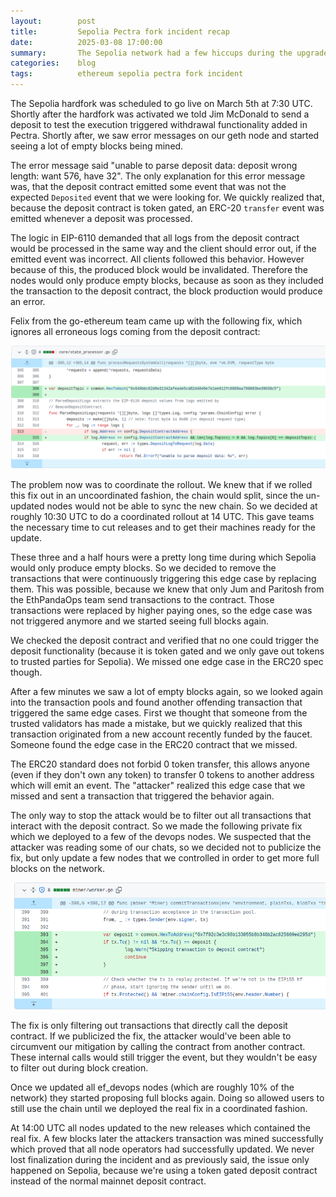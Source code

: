 ```yaml
---
layout:        post
title:         Sepolia Pectra fork incident recap
date:          2025-03-08 17:00:00
summary:       The Sepolia network had a few hiccups during the upgrade to Pectra. This post tells the story of how we managed to coordinate an upgrade and how we defended against an unknown adversary.
categories:    blog
tags:          ethereum sepolia pectra fork incident
---
```


The Sepolia hardfork was scheduled to go live on March 5th at 7:30 UTC.
Shortly after the hardfork was activated we told Jim McDonald to send a deposit to test the execution triggered withdrawal functionality added in Pectra. Shortly after, we saw error messages on our geth node and started seeing a lot of empty blocks being mined.

The error message said "unable to parse deposit data: deposit wrong length: want 576, have 32". The only explanation for this error message was, that the deposit contract emitted some event that was not the expected `Deposited` event that we were looking for.
We quickly realized that, because the deposit contract is token gated, an ERC-20 `transfer` event was emitted whenever a deposit was processed.

The logic in EIP-6110 demanded that all logs from the deposit contract would be processed in the same way and the client should error out, if the emitted event was incorrect. All clients followed this behavior. However because of this, the produced block would be invalidated. Therefore the nodes would only produce empty blocks, because as soon as they included the transaction to the deposit contract, the block production would produce an error.

Felix from the go-ethereum team came up with the following fix, which ignores all erroneous logs coming from the deposit contract:

![Proper Fix](https://raw.githubusercontent.com/MariusVanDerWijden/mariusvanderwijden.github.io/master/_posts/sepolia-proper-fix.png)

The problem now was to coordinate the rollout. We knew that if we rolled this fix out in an uncoordinated fashion, the chain would split, since the un-updated nodes would not be able to sync the new chain. So we decided at roughly 10:30 UTC to do a coordinated rollout at 14 UTC. This gave teams the necessary time to cut releases and to get their machines ready for the update.

These three and a half hours were a pretty long time during which Sepolia would only produce empty blocks. So we decided to remove the transactions that were continuously triggering this edge case by replacing them. This was possible, because we knew that only Jum and Paritosh from the EthPandaOps team send transactions to the contract. Those transactions were replaced by higher paying ones, so the edge case was not triggered anymore and we started seeing full blocks again.

We checked the deposit contract and verified that no one could trigger the deposit functionality (because it is token gated and we only gave out tokens to trusted parties for Sepolia). We missed one edge case in the ERC20 spec though.

After a few minutes we saw a lot of empty blocks again, so we looked again into the transaction pools and found another offending transaction that triggered the same edge cases. First we thought that someone from the trusted validators has made a mistake, but we quickly realized that this transaction originated from a new account recently funded by the faucet. 
Someone found the edge case in the ERC20 contract that we missed. 

The ERC20 standard does not forbid 0 token transfer, this allows anyone (even if they don't own any token) to transfer 0 tokens to another address which will emit an event. The "attacker" realized this edge case that we missed and sent a transaction that triggered the behavior again.

The only way to stop the attack would be to filter out all transactions that interact with the deposit contract. So we made the following private fix which we deployed to a few of the devops nodes. We suspected that the attacker was reading some of our chats, so we decided not to publicize the fix, but only update a few nodes that we controlled in order to get more full blocks on the network. 

![Private Fix](https://raw.githubusercontent.com/MariusVanDerWijden/mariusvanderwijden.github.io/master/_posts/sepolia-private-fix.png)

The fix is only filtering out transactions that directly call the deposit contract. If we publicized the fix, the attacker would've been able to circumvent our mitigation by calling the contract from another contract. These internal calls would still trigger the event, but they wouldn't be easy to filter out during block creation.

Once we updated all ef_devops nodes (which are roughly 10% of the network) they started proposing full blocks again. Doing so allowed users to still use the chain until we deployed the real fix in a coordinated fashion.

At 14:00 UTC all nodes updated to the new releases which contained the real fix. A few blocks later the attackers transaction was mined successfully which proved that all node operators had successfully updated. We never lost finalization during the incident and as previously said, the issue only happened on Sepolia, because we're using a token gated deposit contract instead of the normal mainnet deposit contract.

